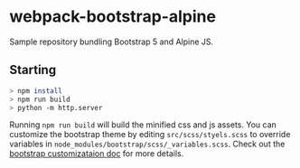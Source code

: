 # webpack-bootstrap-alpine

Sample repository bundling Bootstrap 5 and Alpine JS.

## Starting

```bash
> npm install
> npm run build
> python -m http.server
```

Running `npm run build` will build the minified css and js assets.
You can customize the bootstrap theme by editing `src/scss/styels.scss` to override variables
in `node_modules/bootstrap/scss/_variables.scss`.
Check out the [bootstrap customizataion doc](https://getbootstrap.com/docs/5.0/customize/overview/) for more details.

